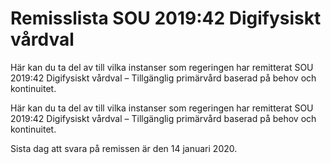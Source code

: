 # Remisslista SOU 2019:42 Digifysiskt vårdval

Här kan du ta del av till vilka instanser som regeringen har remitterat SOU 2019:42 Digifysiskt vårdval – Tillgänglig primärvård baserad på behov och kontinuitet.

Här kan du ta del av till vilka instanser som regeringen har remitterat SOU 2019:42 Digifysiskt vårdval – Tillgänglig primärvård baserad på behov och kontinuitet.

Sista dag att svara på remissen är den 14 januari 2020.
